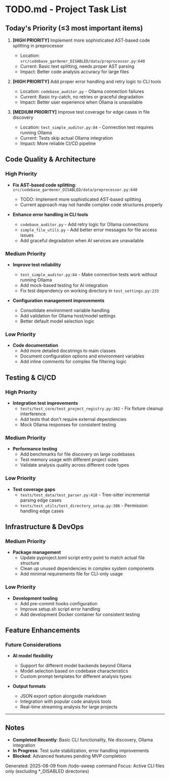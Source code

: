 # TODO.md - Project Task List

## Today's Priority (≤3 most important items)

1. **[HIGH PRIORITY]** Implement more sophisticated AST-based code splitting in preprocessor
   - Location: `src/codebase_gardener_DISABLED/data/preprocessor.py:640`
   - Current: Basic text splitting, needs proper AST parsing
   - Impact: Better code analysis accuracy for large files

2. **[HIGH PRIORITY]** Add proper error handling and retry logic to CLI tools
   - Location: `codebase_auditor.py` - Ollama connection failures
   - Current: Basic try-catch, no retries or graceful degradation
   - Impact: Better user experience when Ollama is unavailable

3. **[MEDIUM PRIORITY]** Improve test coverage for edge cases in file discovery
   - Location: `test_simple_auditor.py:84` - Connection test requires running Ollama
   - Current: Tests skip actual Ollama integration
   - Impact: More reliable CI/CD pipeline

## Code Quality & Architecture

### High Priority

- **Fix AST-based code splitting**: `src/codebase_gardener_DISABLED/data/preprocessor.py:640`
  - TODO: Implement more sophisticated AST-based splitting
  - Current approach may not handle complex code structures properly

- **Enhance error handling in CLI tools**
  - `codebase_auditor.py` - Add retry logic for Ollama connections
  - `simple_file_utils.py` - Add better error messages for file access issues
  - Add graceful degradation when AI services are unavailable

### Medium Priority

- **Improve test reliability**
  - `test_simple_auditor.py:84` - Make connection tests work without running Ollama
  - Add mock-based testing for AI integration
  - Fix test dependency on working directory in `test_settings.py:233`

- **Configuration management improvements**
  - Consolidate environment variable handling
  - Add validation for Ollama host/model settings
  - Better default model selection logic

### Low Priority

- **Code documentation**
  - Add more detailed docstrings to main classes
  - Document configuration options and environment variables
  - Add inline comments for complex file filtering logic

## Testing & CI/CD

### High Priority
- **Integration test improvements**
  - `tests/test_core/test_project_registry.py:382` - Fix fixture cleanup interference
  - Add tests that don't require external dependencies
  - Mock Ollama responses for consistent testing

### Medium Priority
- **Performance testing**
  - Add benchmarks for file discovery on large codebases
  - Test memory usage with different project sizes
  - Validate analysis quality across different code types

### Low Priority
- **Test coverage gaps**
  - `tests/test_data/test_parser.py:418` - Tree-sitter incremental parsing edge cases
  - `tests/test_utils/test_directory_setup.py:306` - Permission handling edge cases

## Infrastructure & DevOps

### Medium Priority
- **Package management**
  - Update pyproject.toml script entry point to match actual file structure
  - Clean up unused dependencies in complex system components
  - Add minimal requirements file for CLI-only usage

### Low Priority
- **Development tooling**
  - Add pre-commit hooks configuration
  - Improve setup.sh script error handling
  - Add development Docker container for consistent testing

## Feature Enhancements

### Future Considerations
- **AI model flexibility**
  - Support for different model backends beyond Ollama
  - Model selection based on codebase characteristics
  - Custom prompt templates for different analysis types

- **Output formats**
  - JSON export option alongside markdown
  - Integration with popular code analysis tools
  - Real-time streaming analysis for large projects

---

## Notes

- **Completed Recently**: Basic CLI functionality, file discovery, Ollama integration
- **In Progress**: Test suite stabilization, error handling improvements
- **Blocked**: Advanced features pending MVP completion

Generated: 2025-08-09 from /todo-sweep command
Focus: Active CLI files only (excluding *_DISABLED directories)